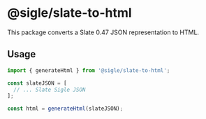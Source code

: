 # @sigle/slate-to-html

This package converts a Slate 0.47 JSON representation to HTML.

## Usage

```ts
import { generateHtml } from '@sigle/slate-to-html';

const slateJSON = [
  // ... Slate Sigle JSON
];

const html = generateHtml(slateJSON);
```
